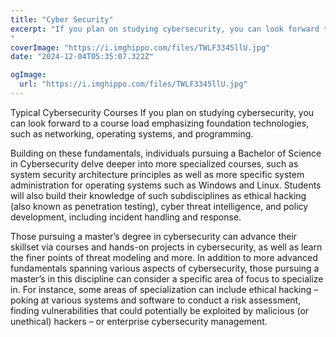 ```yaml
---
title: "Cyber Security"
excerpt: "If you plan on studying cybersecurity, you can look forward to a course load emphasizing foundation technologies, such as networking, operating systems, and programming. 
"
coverImage: "https://i.imghippo.com/files/TWLF3345llU.jpg"
date: "2024-12-04T05:35:07.322Z"

ogImage:
  url: "https://i.imghippo.com/files/TWLF3345llU.jpg"
---
```


Typical Cybersecurity Courses
If you plan on studying cybersecurity, you can look forward to a course load emphasizing foundation technologies, such as networking, operating systems, and programming. 

Building on these fundamentals, individuals pursuing a Bachelor of Science in Cybersecurity delve deeper into more specialized courses, such as system security architecture principles as well as more specific system administration for operating systems such as Windows and Linux. Students will also build their knowledge of such subdisciplines as ethical hacking (also known as penetration testing), cyber threat intelligence, and policy development, including incident handling and response. 

Those pursuing a master’s degree in cybersecurity can advance their skillset via courses and hands-on projects in cybersecurity, as well as learn the finer points of threat modeling and more. In addition to more advanced fundamentals spanning various aspects of cybersecurity, those pursuing a master’s in this discipline can consider a specific area of focus to specialize in. For instance, some areas of specialization can include ethical hacking – poking at various systems and software to conduct a risk assessment, finding vulnerabilities that could potentially be exploited by malicious (or unethical) hackers – or enterprise cybersecurity management. 

